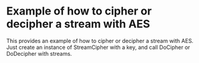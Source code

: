 # Example of how to cipher or decipher a stream with AES

This provides an example of how to cipher or decipher a stream with AES. Just create an instance of StreamCipher with a key, and call DoCipher or DoDecipher with streams.
